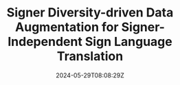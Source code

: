 ---
title: "Signer Diversity-driven Data Augmentation for Signer-Independent Sign Language Translation"
authors:
- Honghao Fu
- Liang Zhang
- Biao Fu
- Rui Zhao
- Jinsong Su
- Xiaodong Shi
- Yidong Chen
author_notes:
- 
- 
- 
- 
- 
- 
- 
date: "2024-05-29T08:08:29Z"
publishDate: "2025-05-29T08:08:29Z"
publication_types: [多模态翻译]
publication: "**In Proc. of NAACL 2024.** (CCF-B类)"
---